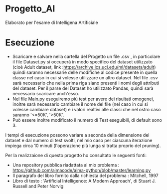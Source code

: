 # Progetto_AI
Elaborato per l'esame di Intelligena Artificiale
# Esecuzione
- Scaricare e  salvare nella cartella del Progetto un file .csv , in particolare il file Dataset.py si occuperà in modo specifico del dataset utilizzato (cioè Adult dataset, link :https://archive.ics.uci.edu/ml/datasets/adult) quindi saranno necessarie delle modifiche al codice presente in quella classe nel caso in cui si volesse utilizzare un altro dataset. Nel file .csv sarà necessario che nella prima riga siano presenti i nomi degli attributi del dataset. Per il parse del Dataset ho utilizzato Pandas, quindi sarà necessario scaricare anch'esso.
- Nel file Main.py eseguiremo più test per avere dei risultati omogenei, inoltre sarà necessario cambiare il nome del file (nel caso in cui si volesse cambiare dataset) e i valori realtivi alle classi che nel ostro caso saranno '<=50K', '>50K'. 
- Può essere inoltre modificato il numero di Test eseguibili, di default sono 3.

I tempi di esecuzione possono variare a seconda della dimensione del dataset e  dal numero di test svolti, nel mio caso per ciascuna iterazione impiega circa 10 minuti (l'operazione più lunga si tratta proprio del pruning).

Per la realizzaione di questo progetto ho consultato le seguenti fonti:
- Una repository pubblica riadattata al mio problema : https://github.com/aimacode/aima-python/blob/master/learning.py
- Il paragrafo del libro fornito dalla richiesta del problema : Mitchell, 1997
- Libro di testo : 'Artificial Intelligence: A Modern Approach', di Stuart J. Russell and Peter Norvig
